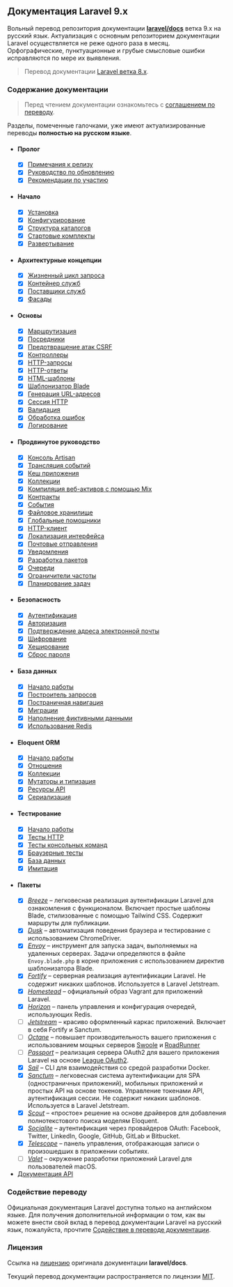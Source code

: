 ## Документация Laravel 9.x

Вольный перевод репозитория документации [**laravel/docs**](https://github.com/laravel/docs/tree/9.x) ветка 9.x на русский язык. Актуализация с основным репозиторием документации Laravel осуществляется не реже одного раза в месяц. Орфографические, пунктуационные и грубые смысловые ошибки исправляются по мере их выявления.

> Перевод документации [Laravel ветка 8.x](https://github.com/russsiq/laravel-docs-ru/tree/8.x).

<a name="navigation"></a>
### Содержание документации

> Перед чтением документации ознакомьтесь с [соглашением по переводу](https://github.com/russsiq/translation-agreements).

Разделы, помеченные галочками, уже имеют актуализированные переводы **полностью на русском языке**.

- #### Пролог
    - [x] [Примечания к релизу](./docs/releases.md)
    - [x] [Руководство по обновлению](./docs/upgrade.md)
    - [x] [Рекомендации по участию](./docs/contributions.md)
- #### Начало
    - [x] [Установка](./docs/installation.md)
    - [x] [Конфигурирование](./docs/configuration.md)
    - [x] [Структура каталогов](./docs/structure.md)
    - [x] [Стартовые комплекты](./docs/starter-kits.md)
    - [x] [Развертывание](./docs/deployment.md)
- #### Архитектурные концепции
    - [x] [Жизненный цикл запроса](./docs/lifecycle.md)
    - [x] [Контейнер служб](./docs/container.md)
    - [x] [Поставщики служб](./docs/providers.md)
    - [x] [Фасады](./docs/facades.md)
- #### Основы
    - [x] [Маршрутизация](./docs/routing.md)
    - [x] [Посредники](./docs/middleware.md)
    - [x] [Предотвращение атак CSRF](./docs/csrf.md)
    - [x] [Контроллеры](./docs/controllers.md)
    - [x] [HTTP-запросы](./docs/requests.md)
    - [x] [HTTP-ответы](./docs/responses.md)
    - [x] [HTML-шаблоны](./docs/views.md)
    - [x] [Шаблонизатор Blade](./docs/blade.md)
    - [x] [Генерация URL-адресов](./docs/urls.md)
    - [x] [Сессия HTTP](./docs/session.md)
    - [x] [Валидация](./docs/validation.md)
    - [x] [Обработка ошибок](./docs/errors.md)
    - [x] [Логирование](./docs/logging.md)
- #### Продвинутое руководство
    - [x] [Консоль Artisan](./docs/artisan.md)
    - [x] [Трансляция событий](./docs/broadcasting.md)
    - [x] [Кеш приложения](./docs/cache.md)
    - [x] [Коллекции](./docs/collections.md)
    - [x] [Компиляция веб-активов с помощью Mix](./docs/mix.md)
    - [x] [Контракты](./docs/contracts.md)
    - [x] [События](./docs/events.md)
    - [x] [Файловое хранилище](./docs/filesystem.md)
    - [x] [Глобальные помощники](./docs/helpers.md)
    - [x] [HTTP-клиент](./docs/http-client.md)
    - [x] [Локализация интерфейса](./docs/localization.md)
    - [x] [Почтовые отправления](./docs/mail.md)
    - [x] [Уведомления](./docs/notifications.md)
    - [x] [Разработка пакетов](./docs/packages.md)
    - [x] [Очереди](./docs/queues.md)
    - [x] [Ограничители частоты](./docs/rate-limiting.md)
    - [x] [Планирование задач](./docs/scheduling.md)
- #### Безопасность
    - [x] [Аутентификация](./docs/authentication.md)
    - [x] [Авторизация](./docs/authorization.md)
    - [x] [Подтверждение адреса электронной почты](./docs/verification.md)
    - [x] [Шифрование](./docs/encryption.md)
    - [x] [Хеширование](./docs/hashing.md)
    - [x] [Сброс пароля](./docs/passwords.md)
- #### База данных
    - [x] [Начало работы](./docs/database.md)
    - [x] [Построитель запросов](./docs/queries.md)
    - [x] [Постраничная навигация](./docs/pagination.md)
    - [x] [Миграции](./docs/migrations.md)
    - [x] [Наполнение фиктивными данными](./docs/seeding.md)
    - [x] [Использование Redis](./docs/redis.md)
- #### Eloquent ORM
    - [x] [Начало работы](./docs/eloquent.md)
    - [x] [Отношения](./docs/eloquent-relationships.md)
    - [x] [Коллекции](./docs/eloquent-collections.md)
    - [x] [Мутаторы и типизация](./docs/eloquent-mutators.md)
    - [x] [Ресурсы API](./docs/eloquent-resources.md)
    - [x] [Сериализация](./docs/eloquent-serialization.md)
- #### Тестирование
    - [x] [Начало работы](./docs/testing.md)
    - [x] [Тесты HTTP](./docs/http-tests.md)
    - [x] [Тесты консольных команд](./docs/console-tests.md)
    - [x] [Браузерные тесты](./docs/dusk.md)
    - [x] [База данных](./docs/database-testing.md)
    - [x] [Имитация](./docs/mocking.md)
- #### Пакеты
    - [x] [*Breeze*](./docs/starter-kits.md#laravel-breeze) – легковесная реализация аутентификации Laravel для ознакомления с функционалом. Включает простые шаблоны Blade, стилизованные с помощью Tailwind CSS. Содержит маршруты для публикации.
    <!-- - [ ] [*Cashier (Stripe)*](./docs/billing.md) -->
    <!-- - [ ] [*Cashier (Paddle)*](./docs/cashier-paddle.md) -->
    - [x] [*Dusk*](./docs/dusk.md) – автоматизация поведения браузера и тестирование с использованием ChromeDriver.
    - [x] [*Envoy*](./docs/envoy.md) – инструмент для запуска задач, выполняемых на удаленных серверах. Задачи определяются в файле `Envoy.blade.php` в корне приложения с использованием директив шаблонизатора Blade.
    - [x] [*Fortify*](./docs/fortify.md) – серверная реализация аутентификации Laravel. Не содержит никаких шаблонов. Используется в Laravel Jetstream.
    - [x] [*Homestead*](./docs/homestead.md) – официальный образ Vagrant для приложений Laravel.
    - [x] [*Horizon*](./docs/horizon.md) – панель управления и конфигурация очередей, использующих Redis.
    - [ ] [*Jetstream*](https://jetstream.laravel.com) – красиво оформленный каркас приложений. Включает в себя Fortify и Sanctum.
    - [ ] [*Octane*](./docs/octane.md) – повышает производительность вашего приложения с использованием мощных серверов [Swoole](https://swoole.co.uk) и [RoadRunner](https://roadrunner.dev)
    - [ ] [*Passport*](./docs/passport.md) – реализация сервера OAuth2 для вашего приложения Laravel на основе [League OAuth2](https://github.com/thephpleague/oauth2-server).
    - [x] [*Sail*](./docs/sail.md) – CLI для взаимодействия со средой разработки Docker.
    - [x] [*Sanctum*](./docs/sanctum.md) – легковесная система аутентификации для SPA (одностраничных приложений), мобильных приложений и простых API на основе токенов. Управление токенами API, аутентификация сессии. Не содержит никаких шаблонов. Используется в Laravel Jetstream.
    - [x] [*Scout*](./docs/scout.md) – «простое» решение на основе драйверов для добавления полнотекстового поиска моделям Eloquent.
    - [x] [*Socialite*](./docs/socialite.md) – аутентификация через провайдеров OAuth: Facebook, Twitter, LinkedIn, Google, GitHub, GitLab и Bitbucket.
    - [x] [*Telescope*](./docs/telescope.md) – панель управления, отображающая записи о произошедших в приложении событиях.
    - [ ] [*Valet*](./docs/valet.md) – окружение разработки приложений Laravel для пользователей macOS.
- [Документация API](https://laravel.com/api/9.x/)

<a name="contributing"></a>
### Содействие переводу

Официальная документация Laravel доступна только на английском языке. Для получения дополнительной информации о том, как вы можете внести свой вклад в перевод документации Laravel на русский язык, пожалуйста, прочтите [Содействие в переводе документации](CONTRIBUTING.md).

<a name="license"></a>
### Лицензия

Ссылка на [лицензию](https://github.com/laravel/docs/blob/9.x/license.md) оригинала документации **laravel/docs**.

Текущий перевод документации распространяется по лицензии [MIT](LICENSE).
